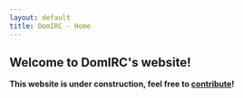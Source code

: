 ```yaml
---
layout: default
title: DomIRC - Home
---
```


## Welcome to DomIRC's website!

**This website is under construction, feel free to [contribute](https://github.com/DomIRC/domirc.github.io)!**
